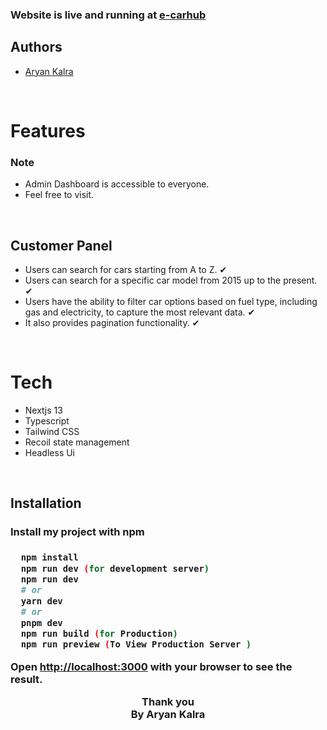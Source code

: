 <h3>Website is live and running at  <a href="https://e-carhub-git-main-a-ryan-kalra.vercel.app/">e-carhub</a>
</h3>
<h2>Authors</h2>
<ul>
<li><a href="https://github.com/A-ryan-Kalra">Aryan Kalra</a></li>
</ul>
</br>

<h1>Features</h1>

<h3>Note</h3>
<ul>
<li>Admin Dashboard is accessible to everyone. </li>
<li>Feel free to visit.</li>
</ul>
</br>

<h2>Customer Panel</h2>

<ul>
<li>Users can search for cars starting from A to Z. ✔</li>
<li>Users can search for a specific car model from 2015 up to the present. ✔</li>
<li>Users have the ability to filter car options based on fuel type, including gas and electricity, to capture the most relevant data. ✔</li>
<li>It also provides pagination functionality. ✔</li>
 </ul>

</br>

<h1>Tech</h1>
<ul>
<li>Nextjs 13</li>
<li>Typescript</li>
<li>Tailwind CSS</li>
<li>Recoil state management</li>
<li>Headless Ui</li>
</ul>

</br>
<h2>Installation</h2>
<h3>Install my project with npm<h3>

```bash
  npm install
  npm run dev (for development server)
  npm run dev
  # or
  yarn dev
  # or
  pnpm dev
  npm run build (for Production)
  npm run preview (To View Production Server )

```

Open <a href='http://localhost:3000'>http://localhost:3000</a> with your browser to see the result.

<div align="center">

Thank you\
By Aryan Kalra

</div>
